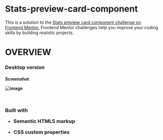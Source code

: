 # Stats-preview-card-component

This is a solution to the <a href="https://www.frontendmentor.io/challenges/stats-preview-card-component-8JqbgoU62" target="_blank">Stats preview card component challenge on Frontend Mentor.</a> Frontend Mentor challenges help you improve your coding skills by building realistic projects.


<h1> OVERVIEW
  
  <h3> Desktop version
    <h4> Screenshot
  
<br>
  
![image](https://user-images.githubusercontent.com/59334766/212987001-1994b874-2765-48f3-bb6a-3f4ce0785edb.png)

<br>
      
 <h3>   Built with
   
  <br>
   
  - Semantic HTML5 markup
   
   
  - CSS custom properties
              
